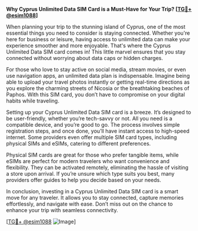 **Why Cyprus Unlimited Data SIM Card is a Must-Have for Your Trip? [[TG💪+ @esim1088](https://t.me/s/esim1088)]**

When planning your trip to the stunning island of Cyprus, one of the most essential things you need to consider is staying connected. Whether you're here for business or leisure, having access to unlimited data can make your experience smoother and more enjoyable. That's where the Cyprus Unlimited Data SIM card comes in! This little marvel ensures that you stay connected without worrying about data caps or hidden charges.

For those who love to stay active on social media, stream movies, or even use navigation apps, an unlimited data plan is indispensable. Imagine being able to upload your travel photos instantly or getting real-time directions as you explore the charming streets of Nicosia or the breathtaking beaches of Paphos. With this SIM card, you don’t have to compromise on your digital habits while traveling.

Setting up your Cyprus Unlimited Data SIM card is a breeze. It’s designed to be user-friendly, whether you’re tech-savvy or not. All you need is a compatible device, and you’re good to go. The process involves simple registration steps, and once done, you’ll have instant access to high-speed internet. Some providers even offer multiple SIM card types, including physical SIMs and eSIMs, catering to different preferences.

Physical SIM cards are great for those who prefer tangible items, while eSIMs are perfect for modern travelers who want convenience and flexibility. They can be activated remotely, eliminating the hassle of visiting a store upon arrival. If you’re unsure which type suits you best, many providers offer guides to help you decide based on your needs.

In conclusion, investing in a Cyprus Unlimited Data SIM card is a smart move for any traveler. It allows you to stay connected, capture memories effortlessly, and navigate with ease. Don’t miss out on the chance to enhance your trip with seamless connectivity. 

[[TG💪+ @esim1088](https://t.me/s/esim1088) ![Image](https://i.postimg.cc/Y0z9fWf4/image.png)]